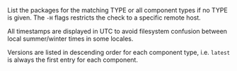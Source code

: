 List the packages for the matching TYPE or all component types if no TYPE is given. The `-H` flags restricts the check to a specific remote host.

All timestamps are displayed in UTC to avoid filesystem confusion between local summer/winter times in some locales.

Versions are listed in descending order for each component type, i.e. `latest` is always the first entry for each component.
